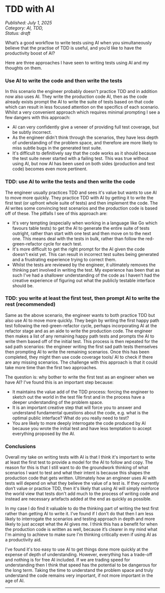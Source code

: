 # TDD with AI

*Published: July 1, 2025*  
*Category: AI, TDD,*  
*Status: draft*

What’s a good workflow to write tests using AI when you simultaneously believe that the practise of TDD is useful, and you’d like to have the productivity boost of AI?

Here are three approaches I have seen to writing tests using AI and my thoughts on them. 

### Use AI to write the code and then write the tests
In this scenario the engineer probably doesn't practice TDD and in addition now also uses AI. They write the production code AI, then as the code already exists prompt the AI to write the suite of tests based on that code which can result in less focused attention on the specifics of each scenario.
Whilst a very convenient approach which requires minimal prompting I see a few dangers with this approach:

- AI can very confidently give a veneer of providing full test coverage, but be subtly incorrect.
- As the engineer didn't think through the scenarios, they have less depth of understanding of the problem space, and therefore are more likely to miss subtle bugs in the generated test suite.
- It's difficult to definitively say that the code works as it should because the test suite never started with a failing test. This was true without using AI, but now AI has been used on both sides (production and test code) becomes even more pertinent.


### TDD: use AI to write the tests and then write the code
The engineer usually practices TDD and sees it's value but wants to use AI to move more quickly. They practice TDD with AI by getting it to write the first test (or upfront whole suite of tests) and then implement the code.
The AI writes some convincing test scenarios and the production code is based off of these. The pitfalls I see of this approach are:

- It's very tempting (especially when working in a language like Go which favours table tests) to get the AI to generate the entire suite of tests outright, rather than start with one test and then move on to the next one. This means deal with the tests in bulk, rather than follow the red-green-refactor cycle for each test.
- It's more difficult to get the right prompt for the AI given the code doesn't exist yet. This can result in incorrect test suites being generated and a frustrating experience trying to correct them.
- Whilst the tests are reviewed by the engineer, it ultimately removes the thinking part involved in writing the test. My experience has been that as such I've had a shallower understanding of the code as I haven't had the creative experience of figuring out what the publicly testable interface should be.

### TDD: you write at least the first test, then prompt AI to write the rest (recommended)
Same as the above scenario, the engineer wants to both practice TDD but also use AI to move more quickly. They begin by writing the first happy path test following the red-green-refactor cycle, perhaps incorporating AI at the refactor stage and as an aide to write the production code. The engineer then makes a list of any remaining happy path tests and prompts the AI to write them based off of the initial test.
This process is then repeated for the sad path scenarios: the engineer writing the first sad path tests themselves then prompting AI to write the remaining scenarios.
Once this has been completed, they might then use code coverage tools/ AI to check if there are any missing scenarios. The challenge with this approach is that it could take more time than the first two approaches. 

The question is: why bother to write the first test as an engineer when we have AI? I've found this is an important step because:

- It maintains the value add of the TDD process: forcing the engineer to sketch out the world in the test file first and in the process have a deeper understanding of the problem space.
- It is an important creative step that will force you to answer and understand fundamental questions about the code, e.g. what is the optimal public interface? What do you really need to test?
- You are likely to more deeply interrogate the code produced by AI because you wrote the initial test and have less temptation to accept everything proposed by the AI.

### Conclusions
Overall my take on writing tests with AI is that I think it's important to write at least the first test to provide a model for the AI to follow and copy.
The reason for this is that I still want to do the groundwork thinking of what scenarios I want to test and what their intent is because this shapes the production code that gets written. 
Ultimately how an engineer uses AI with tests will depend on what they believe the value of a test is. If they currently don’t value or practice TDD, then it's likely that using AI will simply reinforce the world view that tests don't add much to the process of writing code and instead are necessary artefacts added at the end as quickly as possible.

In my case I do find it valuable to do the thinking part of writing the test first rather than getting AI to write it. I've found if I don't do that then I am less likely to interrogate the scenarios and testing approach in depth and more likely to just accept what the AI gives me.
I think this has a benefit for when the production code is written as well, because it’s clearer in my mind what I'm aiming to achieve to make sure I'm thinking critically even if using AI as a productivity aid.

I've found it's too easy to use AI to get things done more quickly at the expense of depth of understanding. However, everything has a trade-off and nothing is for free AI included. If we are trading speed for understanding then I think that speed has the potential to be dangerous for the long term.
Taking the time to understand the problem space and truly understand the code remains very important, if not more important in the age of AI.

---